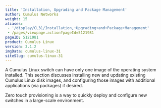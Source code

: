 ```yaml
---
title: 'Installation, Upgrading and Package Management'
author: Cumulus Networks
weight: 15
aliases:
 - '/display/CL31/Installation,+Upgrading+and+Package+Management'
 - /pages/viewpage.action?pageId=5121981
pageID: 5121981
product: Cumulus Linux
version: 3.1.2
imgData: cumulus-linux-31
siteSlug: cumulus-linux-31
---
```

A Cumulus Linux switch can have only one image of the operating system
installed. This section discusses installing new and updating existing
Cumulus Linux disk images, and configuring those images with additional
applications (via packages) if desired.

Zero touch provisioning is a way to quickly deploy and configure new
switches in a large-scale environment.

<article id="html-search-results" class="ht-content" style="display: none;">

</article>

<footer id="ht-footer">

</footer>
